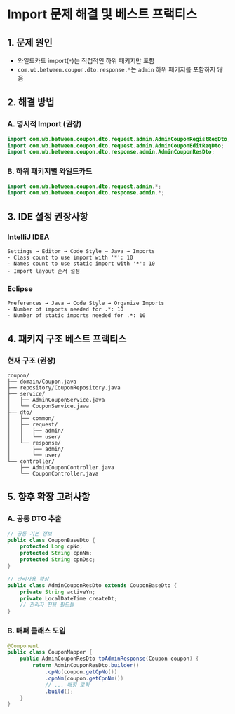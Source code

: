 # Import 문제 해결 및 베스트 프랙티스

## 1. 문제 원인
- 와일드카드 import(`*`)는 직접적인 하위 패키지만 포함
- `com.wb.between.coupon.dto.response.*`는 `admin` 하위 패키지를 포함하지 않음

## 2. 해결 방법

### A. 명시적 Import (권장)
```java
import com.wb.between.coupon.dto.request.admin.AdminCouponRegistReqDto;
import com.wb.between.coupon.dto.request.admin.AdminCouponEditReqDto;
import com.wb.between.coupon.dto.response.admin.AdminCouponResDto;
```

### B. 하위 패키지별 와일드카드
```java
import com.wb.between.coupon.dto.request.admin.*;
import com.wb.between.coupon.dto.response.admin.*;
```

## 3. IDE 설정 권장사항

### IntelliJ IDEA
```
Settings → Editor → Code Style → Java → Imports
- Class count to use import with '*': 10
- Names count to use static import with '*': 10
- Import layout 순서 설정
```

### Eclipse
```
Preferences → Java → Code Style → Organize Imports
- Number of imports needed for .*: 10
- Number of static imports needed for .*: 10
```

## 4. 패키지 구조 베스트 프랙티스

### 현재 구조 (권장)
```
coupon/
├── domain/Coupon.java
├── repository/CouponRepository.java
├── service/
│   ├── AdminCouponService.java
│   └── CouponService.java
├── dto/
│   ├── common/
│   ├── request/
│   │   ├── admin/
│   │   └── user/
│   └── response/
│       ├── admin/
│       └── user/
└── controller/
    ├── AdminCouponController.java
    └── CouponController.java
```

## 5. 향후 확장 고려사항

### A. 공통 DTO 추출
```java
// 공통 기본 정보
public class CouponBaseDto {
    protected Long cpNo;
    protected String cpnNm;
    protected String cpnDsc;
}

// 관리자용 확장
public class AdminCouponResDto extends CouponBaseDto {
    private String activeYn;
    private LocalDateTime createDt;
    // 관리자 전용 필드들
}
```

### B. 매퍼 클래스 도입
```java
@Component
public class CouponMapper {
    public AdminCouponResDto toAdminResponse(Coupon coupon) {
        return AdminCouponResDto.builder()
            .cpNo(coupon.getCpNo())
            .cpnNm(coupon.getCpnNm())
            // ... 매핑 로직
            .build();
    }
}
```